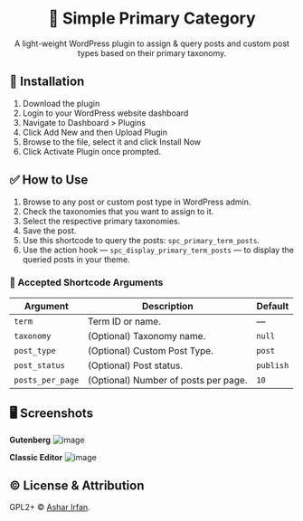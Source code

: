 <h1 align="center"> 🎲 Simple Primary Category</h1>
<p align="center">A light-weight WordPress plugin to assign & query posts and custom post types based on their primary taxonomy.</p>

## 💾 Installation

1. Download the plugin
2. Login to your WordPress website dashboard
3. Navigate to Dashboard > Plugins
4. Click Add New and then Upload Plugin
5. Browse to the file, select it and click Install Now
6. Click Activate Plugin once prompted.

## ✅ How to Use

1. Browse to any post or custom post type in WordPress admin.
2. Check the taxonomies that you want to assign to it.
3. Select the respective primary taxonomies.
4. Save the post.
5. Use this shortcode to query the posts: `spc_primary_term_posts`.
6. Use the action hook — `spc_display_primary_term_posts` — to display the queried posts in your theme.

### 🏁 Accepted Shortcode Arguments

| Argument         | Description                          | Default   |
| ---------------- | ------------------------------------ | --------- |
| `term`           | Term ID or name.                     | —        |
| `taxonomy`       | (Optional) Taxonomy name.            | `null`    |
| `post_type`      | (Optional) Custom Post Type.         | `post`    |
| `post_status`    | (Optional) Post status.              | `publish` |
| `posts_per_page` | (Optional) Number of posts per page. | `10`      |

## 🖥️ Screenshots

**Gutenberg**
![image](https://i.imgur.com/ZkB2V7q.jpg)

**Classic Editor**
![image](https://i.imgur.com/Ye7ZZM9.jpg)

## ©️ License & Attribution

GPL2+ © [Ashar Irfan](https://asharirfan.com).
